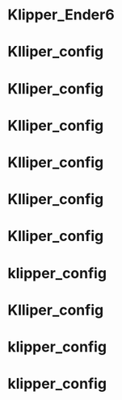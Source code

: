 # Klipper_Ender6
# Klliper_config
# Klliper_config
# Klliper_config
# Klliper_config
# Klliper_config
# Klliper_config
# klipper_config
# Klliper_config
# klipper_config
# klipper_config
